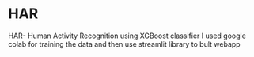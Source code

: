 # HAR
HAR- Human Activity Recognition using XGBoost classifier 
I used google colab for training the data and then use streamlit library to bult webapp 
